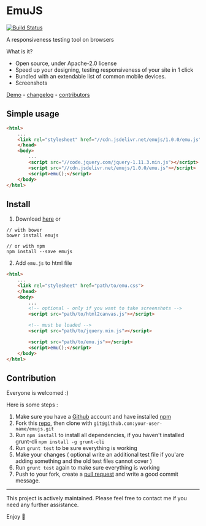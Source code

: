 # EmuJS

[![Build Status](https://travis-ci.org/zudd/emujs.svg?branch=master)](https://travis-ci.org/zudd/emujs)

A responsiveness testing tool on browsers

What is it?
- Open source, under Apache-2.0 license
- Speed up your designing, testing responsiveness of your site in 1 click
- Bundled with an extendable list of common mobile devices.
- Screenshots

[Demo](//zudd.github.io/emujs) - [changelog](//github.com/zudd/emujs/blob/master/HISTORY.md) - [contributors](//github.com/zudd/emujs/network)

## Simple usage

```html
<html>
	...
	<link rel="stylesheet" href="//cdn.jsdelivr.net/emujs/1.0.0/emu.js">
	</head>
	<body>
		...
		<script src="//code.jquery.com/jquery-1.11.3.min.js"></script>
		<script src="//cdn.jsdelivr.net/emujs/1.0.0/emu.js"></script>
		<script>emu();</script>
	</body>
</html>
```

## Install

1. Download [here](//github.com/zudd/emujs/archive/master.zip) or

```shell
// with bower
bower install emujs

// or with npm
npm install --save emujs
```
2. Add ```emu.js``` to html file

```html
<html>
	...
	<link rel="stylesheet" href="path/to/emu.css">
	</head>
	<body>
		...
		<!-- optional - only if you want to take screenshots -->
		<script src="path/to/html2canvas.js"></script>

		<!-- must be loaded -->
		<script src="path/to/jquery.min.js"></script>

		<script src="path/to/emu.js"></script>
		<script>emu();</script>
	</body>
</html>
```

## Contribution

Everyone is welcomed :)

Here is some steps :

 1. Make sure you have a [Github](//github.com) account and have installed [npm](//npmjs.com)
 2. Fork this [repo](//github.com/zudd/emujs), then clone with ```git@github.com:your-user-name/emujs.git```
 3. Run ```npm install``` to install all dependencies, if you haven't installed grunt-cli ```npm install -g grunt-cli```
 4. Run ```grunt test``` to be sure everything is working
 5. Make your changes ( optional write an additional test file if you'are adding something and the old test files cannot cover )
 6. Run ```grunt test``` again to make sure everything is working
 7. Push to your fork, create a [pull request](//github.com/zudd/emujs/compare) and write a good commit message.

-----

This project is actively maintained. Please feel free to contact me if you need any further assistance.

Enjoy :beers: